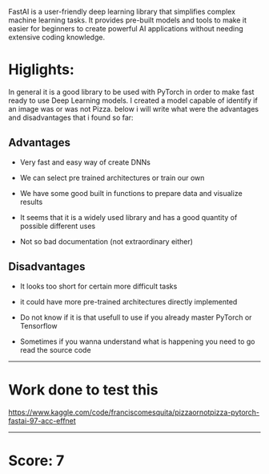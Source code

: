 FastAI is a user-friendly deep learning library that simplifies complex machine learning tasks. It provides pre-built models and tools to make it easier for beginners to create powerful AI applications without needing extensive coding knowledge.

# Higlights:

In general it is a good library to be used with PyTorch in order to make fast ready to use Deep Learning models. I created a model capable of identify if an image was or was not Pizza. below i will write what were the advantages and disadvantages that i found so far:

## Advantages

-  Very fast and easy way of create DNNs

-   We can select pre trained architectures or train our own

-   We have some good built in functions to prepare data and visualize results

-   It seems that it is a widely used library and has a good quantity of possible different uses

-   Not so bad documentation (not extraordinary either)


## Disadvantages

- It looks too short for certain more difficult tasks

- it could have more pre-trained architectures directly implemented

- Do not know if it is that usefull to use if you already master PyTorch or Tensorflow

- Sometimes if you wanna understand what is happening you need to go read the source code

---
# Work done to test this

https://www.kaggle.com/code/franciscomesquita/pizzaornotpizza-pytorch-fastai-97-acc-effnet


---
# Score: 7
